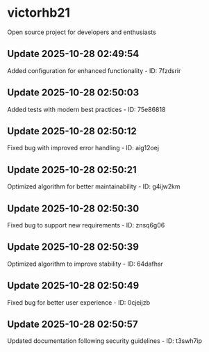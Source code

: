 # victorhb21
Open source project for developers and enthusiasts

## Update 2025-10-28 02:49:54
Added configuration for enhanced functionality - ID: 7fzdsrir


## Update 2025-10-28 02:50:03
Added tests with modern best practices - ID: 75e86818


## Update 2025-10-28 02:50:12
Fixed bug with improved error handling - ID: aig12oej


## Update 2025-10-28 02:50:21
Optimized algorithm for better maintainability - ID: g4ijw2km


## Update 2025-10-28 02:50:30
Fixed bug to support new requirements - ID: znsq6g06


## Update 2025-10-28 02:50:39
Optimized algorithm to improve stability - ID: 64dafhsr


## Update 2025-10-28 02:50:49
Fixed bug for better user experience - ID: 0cjeijzb


## Update 2025-10-28 02:50:57
Updated documentation following security guidelines - ID: t3swh7ip

